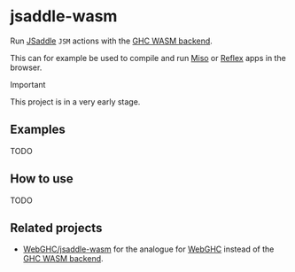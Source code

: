 # jsaddle-wasm

Run [JSaddle][] `JSM` actions with the [GHC WASM backend][].

This can for example be used to compile and run [Miso][] or [Reflex][] apps in the browser.

> [!IMPORTANT]
> This project is in a very early stage.

## Examples

TODO

## How to use

TODO

## Related projects

 - [WebGHC/jsaddle-wasm](https://github.com/WebGHC/jsaddle-wasm) for the analogue for [WebGHC][] instead of the [GHC WASM backend][].

[JSaddle]: https://github.com/ghcjs/jsaddle
[GHC WASM backend]: https://www.tweag.io/blog/2022-11-22-wasm-backend-merged-in-ghc
[Miso]: https://github.com/dmjio/miso
[Reflex]: https://github.com/reflex-frp/reflex
[WebGHC]: https://webghc.github.io

